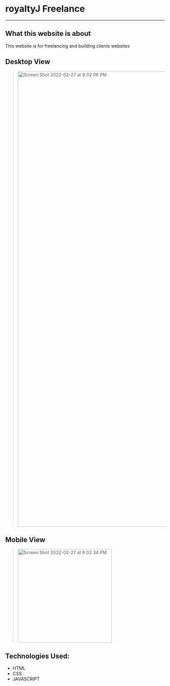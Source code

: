 # royaltyJ Freelance
-----
## What this website is about
This website is for freelancing and building clients websites

## Desktop View
> <img width="1440" alt="Screen Shot 2022-02-27 at 8 02 06 PM" src="https://user-images.githubusercontent.com/88525769/155917313-38782d0c-f2d9-4eb6-9247-ae635978d155.png">

## Mobile View
> <img width="296" alt="Screen Shot 2022-02-27 at 8 02 34 PM" src="https://user-images.githubusercontent.com/88525769/155917323-517d34e5-a00c-496d-bf29-4a3995767f04.png">

## Technologies Used:
* HTML
* CSS
* JAVASCRIPT
